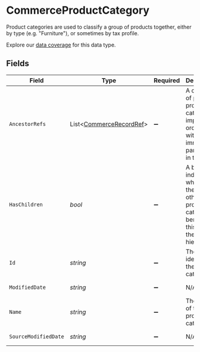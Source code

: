 # CommerceProductCategory

Product categories are used to classify a group of products together, either by type (e.g. "Furniture"), or sometimes by tax profile.

Explore our [data coverage](https://knowledge.codat.io/supported-features/commerce?view=tab-by-data-type&dataType=commerce-productCategories) for this data type.


## Fields

| Field                                                                                                    | Type                                                                                                     | Required                                                                                                 | Description                                                                                              | Example                                                                                                  |
| -------------------------------------------------------------------------------------------------------- | -------------------------------------------------------------------------------------------------------- | -------------------------------------------------------------------------------------------------------- | -------------------------------------------------------------------------------------------------------- | -------------------------------------------------------------------------------------------------------- |
| `AncestorRefs`                                                                                           | List<[CommerceRecordRef](../../Models/Shared/CommerceRecordRef.md)>                                      | :heavy_minus_sign:                                                                                       | A collection of parent product categories implicitly ordered with the immediate parent last in the list. |                                                                                                          |
| `HasChildren`                                                                                            | *bool*                                                                                                   | :heavy_minus_sign:                                                                                       | A boolean indicating whether there are other product categories beneath this one in the hierarchy.       |                                                                                                          |
| `Id`                                                                                                     | *string*                                                                                                 | :heavy_minus_sign:                                                                                       | The unique identifier of the product category                                                            | "102"                                                                                                    |
| `ModifiedDate`                                                                                           | *string*                                                                                                 | :heavy_minus_sign:                                                                                       | N/A                                                                                                      | 2022-10-23T00:00:00.000Z                                                                                 |
| `Name`                                                                                                   | *string*                                                                                                 | :heavy_minus_sign:                                                                                       | The name of the product category                                                                         | Entertainment                                                                                            |
| `SourceModifiedDate`                                                                                     | *string*                                                                                                 | :heavy_minus_sign:                                                                                       | N/A                                                                                                      | 2022-10-23T00:00:00.000Z                                                                                 |